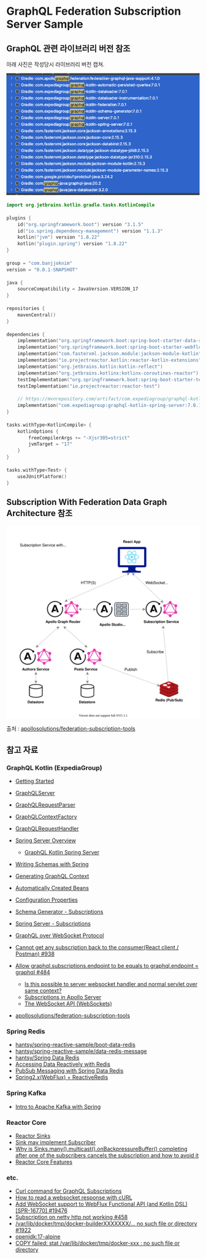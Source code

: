 # GraphQL Federation Subscription Server Sample

## GraphQL 관련 라이브러리 버전 참조

아래 사진은 작성당시 라이브러리 버전 캡쳐.

![img.png](libraries.png)

```kotlin
import org.jetbrains.kotlin.gradle.tasks.KotlinCompile

plugins {
    id("org.springframework.boot") version "3.1.5"
    id("io.spring.dependency-management") version "1.1.3"
    kotlin("jvm") version "1.8.22"
    kotlin("plugin.spring") version "1.8.22"
}

group = "com.banjjoknim"
version = "0.0.1-SNAPSHOT"

java {
    sourceCompatibility = JavaVersion.VERSION_17
}

repositories {
    mavenCentral()
}

dependencies {
    implementation("org.springframework.boot:spring-boot-starter-data-redis-reactive")
    implementation("org.springframework.boot:spring-boot-starter-webflux")
    implementation("com.fasterxml.jackson.module:jackson-module-kotlin")
    implementation("io.projectreactor.kotlin:reactor-kotlin-extensions")
    implementation("org.jetbrains.kotlin:kotlin-reflect")
    implementation("org.jetbrains.kotlinx:kotlinx-coroutines-reactor")
    testImplementation("org.springframework.boot:spring-boot-starter-test")
    testImplementation("io.projectreactor:reactor-test")

    // https://mvnrepository.com/artifact/com.expediagroup/graphql-kotlin-spring-server
    implementation("com.expediagroup:graphql-kotlin-spring-server:7.0.1")
}

tasks.withType<KotlinCompile> {
    kotlinOptions {
        freeCompilerArgs += "-Xjsr305=strict"
        jvmTarget = "17"
    }
}

tasks.withType<Test> {
    useJUnitPlatform()
}

```

## Subscription With Federation Data Graph Architecture 참조

![architecture.svg](..%2Farchitecture.svg)

출처 : [apollosolutions/federation-subscription-tools](https://github.com/apollosolutions/federation-subscription-tools)

## 참고 자료

### GraphQL Kotlin (ExpediaGroup)

- [Getting Started](https://opensource.expediagroup.com/graphql-kotlin/docs)
- [GraphQLServer](https://opensource.expediagroup.com/graphql-kotlin/docs/server/graphql-server)
- [GraphQLRequestParser](https://opensource.expediagroup.com/graphql-kotlin/docs/server/graphql-request-parser)
- [GraphQLContextFactory](https://opensource.expediagroup.com/graphql-kotlin/docs/server/graphql-context-factory)
- [GraphQLRequestHandler](https://opensource.expediagroup.com/graphql-kotlin/docs/server/graphql-request-handler)


- [Spring Server Overview](https://opensource.expediagroup.com/graphql-kotlin/docs/server/spring-server/spring-overview)
  - [GraphQL Kotlin Spring Server](https://github.com/ExpediaGroup/graphql-kotlin/tree/master/servers/graphql-kotlin-spring-server)
- [Writing Schemas with Spring](https://opensource.expediagroup.com/graphql-kotlin/docs/server/spring-server/spring-schema)
- [Generating GraphQL Context](https://opensource.expediagroup.com/graphql-kotlin/docs/server/spring-server/spring-graphql-context)
- [Automatically Created Beans](https://opensource.expediagroup.com/graphql-kotlin/docs/server/spring-server/spring-beans)
- [Configuration Properties](https://opensource.expediagroup.com/graphql-kotlin/docs/server/spring-server/spring-properties)
- [Schema Generator - Subscriptions](https://opensource.expediagroup.com/graphql-kotlin/docs/schema-generator/execution/subscriptions/)
- [Spring Server - Subscriptions](https://opensource.expediagroup.com/graphql-kotlin/docs/server/spring-server/spring-subscriptions)

- [GraphQL over WebSocket Protocol](https://github.com/enisdenjo/graphql-ws/blob/master/PROTOCOL.md)

- [Cannot get any subscription back to the consumer(React client / Postman) #938](https://github.com/ExpediaGroup/graphql-kotlin/issues/938)
- [Allow graphql.subscriptions.endpoint to be equals to graphql.endpoint = graphql #484](https://github.com/ExpediaGroup/graphql-kotlin/issues/484)
  - [Is this possible to server websocket handler and normal servlet over same context?](https://stackoverflow.com/questions/48006498/is-this-possible-to-server-websocket-handler-and-normal-servlet-over-same-contex)
  - [Subscriptions in Apollo Server](https://www.apollographql.com/docs/apollo-server/data/subscriptions/)
  - [The WebSocket API (WebSockets)](https://developer.mozilla.org/en-US/docs/Web/API/WebSockets_API)

- [apollosolutions/federation-subscription-tools](https://github.com/apollosolutions/federation-subscription-tools)

### Spring Redis

- [hantsy/spring-reactive-sample/boot-data-redis](https://github.com/hantsy/spring-reactive-sample/tree/master/boot-data-redis)
- [hantsy/spring-reactive-sample/data-redis-message](https://github.com/hantsy/spring-reactive-sample/tree/master/data-redis-message)
- [hantsy/Spring Data Redis](https://hantsy.github.io/spring-reactive-sample/data/data-redis.html)
- [Accessing Data Reactively with Redis](https://spring.io/guides/gs/spring-data-reactive-redis/)
- [PubSub Messaging with Spring Data Redis](https://www.baeldung.com/spring-data-redis-pub-sub)
- [Spring2.x(WebFlux) + ReactiveRedis](https://warpgate3.tistory.com/entry/Spring2xWebFlux-ReactiveRedis)

### Spring Kafka

- [Intro to Apache Kafka with Spring](https://www.baeldung.com/spring-kafka)

### Reactor Core

- [Reactor Sinks](https://hanseom.tistory.com/m/365)
- [Sink may implement Subscriber](https://github.com/reactor/reactor-core/issues/2667)
- [Why is Sinks.many().multicast().onBackpressureBuffer() completing after one of the subscribers cancels the subscription and how to avoid it](https://stackoverflow.com/questions/66671636/why-is-sinks-many-multicast-onbackpressurebuffer-completing-after-one-of-t)
- [Reactor Core Features](https://godekdls.github.io/Reactor%20Core/reactorcorefeatures/)

### etc.

- [Curl command for GraphQL Subscriptions](https://stackoverflow.com/questions/73232291/curl-command-for-graphql-subscriptions)
- [How to read a websocket response with cURL](https://stackoverflow.com/questions/47860689/how-to-read-a-websocket-response-with-curl)
- [Add WebSocket support to WebFlux Functional API (and Kotlin DSL) [SPR-16770] #19476](https://github.com/spring-projects/spring-framework/issues/19476)
- [Subscription on netty http not working #458](https://github.com/spring-projects/spring-graphql/issues/458)
- [/var/lib/docker/tmp/docker-builderXXXXXXX/... no such file or directory #1922](https://github.com/docker/for-mac/issues/1922)
- [openjdk:17-alpine](https://hub.docker.com/layers/library/openjdk/17-alpine/images/sha256-a996cdcc040704ec6badaf5fecf1e144c096e00231a29188596c784bcf858d05)
- [COPY failed: stat /var/lib/docker/tmp/docker-xxx : no such file or directory](https://stackoverflow.com/questions/63455621/copy-failed-stat-var-lib-docker-tmp-docker-xxx-no-such-file-or-directory)
